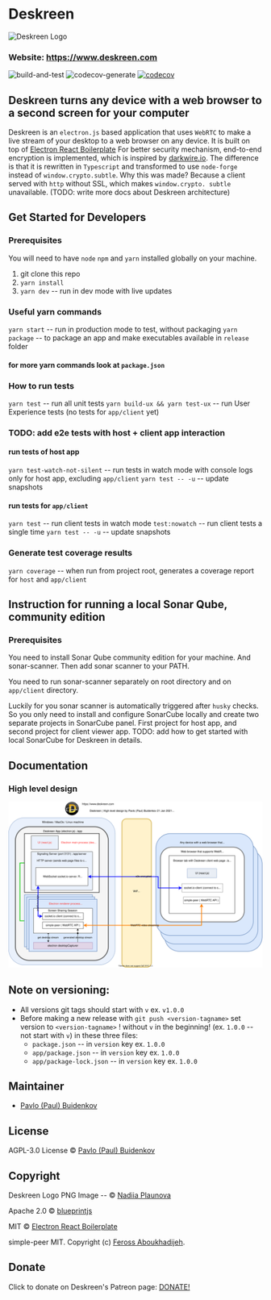 # Deskreen

![Deskreen Logo](https://raw.githubusercontent.com/pavlobu/deskreen/master/resources/icon.png)

### Website: https://www.deskreen.com

![build-and-test](https://github.com/pavlobu/deskreen/workflows/build%20and%20test/badge.svg)
![codecov-generate](https://github.com/pavlobu/deskreen/workflows/codecov/badge.svg)
[![codecov](https://codecov.io/gh/pavlobu/deskreen/branch/master/graph/badge.svg?token=fqfBlyXT5O)](https://codecov.io/gh/pavlobu/deskreen)

## Deskreen turns any device with a web browser to a second screen for your computer

Deskreen is an `electron.js` based application that uses `WebRTC` to make a live stream of your
desktop to a web browser on any device.
It is built on top of [Electron React Boilerplate](https://github.com/electron-react-boilerplate)
For better security mechanism, end-to-end encryption is implemented, which is inspired by
[darkwire.io](https://github.com/darkwire/darkwire.io). The difference is that it is rewritten
in `Typescript` and transformed to use `node-forge` instead of `window.crypto.subtle`.
Why this was made? Because a client served with `http` without SSL, which makes `window.crypto. subtle` unavailable.
(TODO: write more docs about Deskreen architecture)

## Get Started for Developers

### Prerequisites

You will need to have `node` `npm` and `yarn` installed
globally on your machine.

1. git clone this repo
2. `yarn install`
3. `yarn dev` -- run in dev mode with live updates

### Useful yarn commands

`yarn start` -- run in production mode to test, without packaging
`yarn package` -- to package an app and make executables available in `release` folder

#### for more yarn commands look at `package.json`

### How to run tests

`yarn test` -- run all unit tests
`yarn build-ux && yarn test-ux` -- run User Experience tests (no tests for `app/client` yet)

### TODO: add e2e tests with host + client app interaction

#### run tests of host app

`yarn test-watch-not-silent` -- run tests in watch mode with console logs only for host app, excluding `app/client`
`yarn test -- -u` -- update snapshots

#### run tests for `app/client`

`yarn test` -- run client tests in watch mode
`test:nowatch` -- run client tests a single time
`yarn test -- -u` -- update snapshots

### Generate test coverage results

`yarn coverage` -- when run from project root, generates a coverage report for `host` and `app/client`

## Instruction for running a local Sonar Qube, community edition

### Prerequisites

You need to install Sonar Qube community edition for your machine.
And sonar-scanner. Then add sonar scanner to your PATH.

You need to run sonar-scanner separately on root directory
and on `app/client` directory.

Luckily for you sonar scanner is automatically triggered after `husky` checks.
So you only need to install and configure SonarCube locally and
create two separate projects in SonarCube panel.
First project for host app, and second project for client viewer app.
TODO: add how to get started with local SonarCube for Deskreen in details.

## Documentation

### High level design

![high-level-design](./doc/architecture/deskreen-arch-pavlobu-21012021.svg)

## Note on versioning:

- All versions git tags should start with `v` ex. `v1.0.0`
- Before making a new release with `git push <version-tagname>` set version
  to `<version-tagname>` ! without `v` in the beginning! (ex. `1.0.0` -- not start with `v`) in these three files:
  - `package.json` -- in `version` key ex. `1.0.0`
  - `app/package.json` -- in `version` key ex. `1.0.0`
  - `app/package-lock.json` -- in `version` key ex. `1.0.0`

## Maintainer

- [Pavlo (Paul) Buidenkov](https://www.linkedin.com/in/pavlobu)

## License

AGPL-3.0 License © [Pavlo (Paul) Buidenkov](https://github.com/pavlobu/deskreen)

## Copyright

Deskreen Logo PNG Image -- © [Nadiia Plaunova](https://www.artstation.com/nadiiia)

Apache 2.0 © [blueprintjs](https://github.com/palantir/blueprint)

MIT © [Electron React Boilerplate](https://github.com/electron-react-boilerplate)

simple-peer MIT. Copyright (c) [Feross Aboukhadijeh](http://feross.org/).

## Donate

Click to donate on Deskreen's Patreon page: [DONATE!](https://patreon.com/deskreen)
